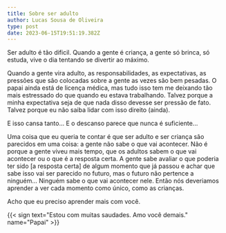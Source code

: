 ```yaml
---
title: Sobre ser adulto
author: Lucas Sousa de Oliveira
type: post
date: 2023-06-15T19:51:19.382Z
---
```

Ser adulto é tão dificil. Quando a gente é criança, a gente só brinca, só estuda, vive o dia tentando se divertir ao máximo.

Quando a gente vira adulto, as responsabilidades, as expectativas, as pressões que são colocadas sobre a gente as vezes são bem pesadas. O papai ainda está de licença médica, mas tudo isso tem me deixando tão mais estressado do que quando eu estava trabalhando. Talvez porque a minha expectativa seja de que nada disso devesse ser pressão de fato. Talvez porque eu não saiba lidar com isso direito (ainda).

E isso cansa tanto... E o descanso parece que nunca é suficiente...

Uma coisa que eu queria te contar é que ser adulto e ser criança são parecidos em uma coisa: a gente não sabe o que vai acontecer. Não é porque a gente viveu mais tempo, que os adultos sabem o que vai acontecer ou o que é a resposta certa. A gente sabe avaliar o que poderia ter sido [a resposta certa] de algum momento que já passou e achar que sabe isso vai ser parecido no futuro, mas o futuro não pertence a ninguém... Ninguém sabe o que vai acontecer nele. Então nós deveriamos aprender a ver cada momento como único, como as crianças.

Acho que eu preciso aprender mais com você.

{{< sign text="Estou com muitas saudades. Amo você demais." name="Papai" >}}